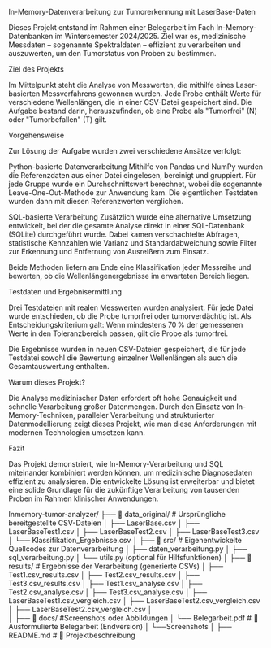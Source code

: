 In-Memory-Datenverarbeitung zur Tumorerkennung mit LaserBase-Daten

Dieses Projekt entstand im Rahmen einer Belegarbeit im Fach In-Memory-Datenbanken im Wintersemester 2024/2025. Ziel war es, medizinische Messdaten – sogenannte Spektraldaten – effizient zu verarbeiten und auszuwerten, um den Tumorstatus von Proben zu bestimmen.

Ziel des Projekts

Im Mittelpunkt steht die Analyse von Messwerten, die mithilfe eines Laser-basierten Messverfahrens gewonnen wurden. Jede Probe enthält Werte für verschiedene Wellenlängen, die in einer CSV-Datei gespeichert sind. Die Aufgabe bestand darin, herauszufinden, ob eine Probe als "Tumorfrei" (N) oder "Tumorbefallen" (T) gilt.

Vorgehensweise

Zur Lösung der Aufgabe wurden zwei verschiedene Ansätze verfolgt:

Python-basierte Datenverarbeitung
Mithilfe von Pandas und NumPy wurden die Referenzdaten aus einer Datei eingelesen, bereinigt und gruppiert. Für jede Gruppe wurde ein Durchschnittswert berechnet, wobei die sogenannte Leave-One-Out-Methode zur Anwendung kam. Die eigentlichen Testdaten wurden dann mit diesen Referenzwerten verglichen.

SQL-basierte Verarbeitung
Zusätzlich wurde eine alternative Umsetzung entwickelt, bei der die gesamte Analyse direkt in einer SQL-Datenbank (SQLite) durchgeführt wurde. Dabei kamen verschachtelte Abfragen, statistische Kennzahlen wie Varianz und Standardabweichung sowie Filter zur Erkennung und Entfernung von Ausreißern zum Einsatz.

Beide Methoden liefern am Ende eine Klassifikation jeder Messreihe und bewerten, ob die Wellenlängenergebnisse im erwarteten Bereich liegen.

Testdaten und Ergebnisermittlung

Drei Testdateien mit realen Messwerten wurden analysiert. Für jede Datei wurde entschieden, ob die Probe tumorfrei oder tumorverdächtig ist. Als Entscheidungskriterium galt: Wenn mindestens 70 % der gemessenen Werte in den Toleranzbereich passen, gilt die Probe als tumorfrei.

Die Ergebnisse wurden in neuen CSV-Dateien gespeichert, die für jede Testdatei sowohl die Bewertung einzelner Wellenlängen als auch die Gesamtauswertung enthalten.

Warum dieses Projekt?

Die Analyse medizinischer Daten erfordert oft hohe Genauigkeit und schnelle Verarbeitung großer Datenmengen. Durch den Einsatz von In-Memory-Techniken, paralleler Verarbeitung und strukturierter Datenmodellierung zeigt dieses Projekt, wie man diese Anforderungen mit modernen Technologien umsetzen kann.

Fazit

Das Projekt demonstriert, wie In-Memory-Verarbeitung und SQL miteinander kombiniert werden können, um medizinische Diagnosedaten effizient zu analysieren. Die entwickelte Lösung ist erweiterbar und bietet eine solide Grundlage für die zukünftige Verarbeitung von tausenden Proben im Rahmen klinischer Anwendungen.

Inmemory-tumor-analyzer/
├── 📂 data_original/           # Ursprüngliche bereitgestellte CSV-Dateien
│   ├── LaserBase.csv
│   ├── LaserBaseTest1.csv
│   ├── LaserBaseTest2.csv
│   ├── LaserBaseTest3.csv
│   └── Klassifikation_Ergebnisse.csv
│
├── 📂 src/                     # Eigenentwickelte Quellcodes zur Datenverarbeitung
│   ├── daten_verarbeitung.py
│   ├── sql_verarbeitung.py
│   └── utils.py (optional für Hilfsfunktionen)
│
├── 📂 results/                 # Ergebnisse der Verarbeitung (generierte CSVs)
│   ├── Test1.csv_results.csv
│   ├── Test2.csv_results.csv
│   ├── Test3.csv_results.csv
│   ├── Test1.csv_analyse.csv
│   ├── Test2.csv_analyse.csv
│   ├── Test3.csv_analyse.csv
│   ├── LaserBaseTest1.csv_vergleich.csv
│   ├── LaserBaseTest2.csv_vergleich.csv
│    ├── LaserBaseTest2.csv_vergleich.csv │   
│
├── 📂 docs/                    #Screenshots oder Abbildungen
│   └── Belegarbeit.pdf            # 🧾 Ausformulierte Belegarbeit (Endversion)
│    └──Screenshots
│
├── README.md                  # 🔹 Projektbeschreibung

